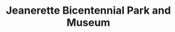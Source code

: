 ---
layout: repo
title: "Jeanerette Bicentennial Park and Museum"
id: 24898
permalink: repos/24898/
---
